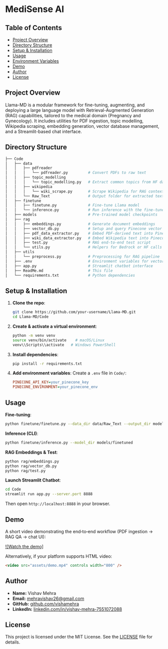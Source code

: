 # MediSense AI

## Table of Contents
- [Project Overview](#project-overview)
- [Directory Structure](#directory-structure)
- [Setup & Installation](#setup--installation)
- [Usage](#usage)
- [Environment Variables](#environment-variables)
- [Demo](#demo)
- [Author](#author)
- [License](#license)

## Project Overview
Llama-MD is a modular framework for fine-tuning, augmenting, and deploying a large language model with Retrieval-Augmented Generation (RAG) capabilities, tailored to the medical domain (Pregnancy and Gynecology). It includes utilities for PDF ingestion, topic modelling, Wikipedia scraping, embedding generation, vector database management, and a Streamlit-based chat interface.

## Directory Structure
```bash
├── Code
│   ├── data
│   │   ├── pdfreader
│   │   │   └── pdfreader.py         # Convert PDFs to raw text
│   │   ├── topic_modelling
│   │   │   └── topic_modelling.py   # Extract common topics from HF datasets
│   │   ├── wikipedia
│   │   │   └── wiki_scrape.py       # Scrape Wikipedia for RAG context
│   │   └── Raw_Text                 # Output folder for extracted text
│   ├── finetune
│   │   ├── finetune.py              # Fine-tune Llama model
│   │   └── inference.py             # Run inference with the fine-tuned model
│   ├── models                       # Pre-trained model checkpoints
│   ├── rag
│   │   ├── embeddings.py            # Generate document embeddings
│   │   ├── vector_db.py             # Setup and query Pinecone vector DB
│   │   ├── pdf_data_extractor.py    # Embed PDF-derived text into Pinecone
│   │   ├── wiki_data_extractor.py   # Embed Wikipedia text into Pinecone
│   │   ├── test.py                  # RAG end‑to‑end test script
│   │   └── utils.py                 # Helpers for Bedrock or HF calls
│   ├── utils
│   │   └── preprocess.py            # Preprocessing for RAG pipeline
│   ├── .env                         # Environment variables for vector DB, API keys
│   ├── app.py                       # Streamlit chatbot interface
│   ├── ReadMe.md                    # This file
│   └── requirements.txt             # Python dependencies
```

## Setup & Installation
1. **Clone the repo**:
   ```bash
   git clone https://github.com/your-username/Llama-MD.git
   cd Llama-MD/Code
   ```
2. **Create & activate a virtual environment**:
   ```bash
   python -m venv venv
   source venv/bin/activate    # macOS/Linux
   venv\\Scripts\\activate   # Windows PowerShell
   ```
3. **Install dependencies**:
   ```bash
   pip install -r requirements.txt
   ```
4. **Add environment variables**:
   Create a `.env` file in `Code/`:
   ```ini
   PINECONE_API_KEY=your_pinecone_key
   PINECONE_ENVIRONMENT=your_pinecone_env
   ```

## Usage
**Fine-tuning**:
```bash
python finetune/finetune.py --data_dir data/Raw_Text --output_dir models/finetuned
```

**Inference (CLI)**:
```bash
python finetune/inference.py --model_dir models/finetuned
```

**RAG Embeddings & Test**:
```bash
python rag/embeddings.py
python rag/vector_db.py
python rag/test.py
```

**Launch Streamlit Chatbot**:
```bash
cd Code
streamlit run app.py --server.port 8888
```  
Then open `http://localhost:8888` in your browser.

## Demo
A short video demonstrating the end‑to‑end workflow (PDF ingestion → RAG QA → chat UI):

[![Watch the demo]](demo.mp4)

Alternatively, if your platform supports HTML video:
```html
<video src="assets/demo.mp4" controls width="800" />
```

## Author
- **Name:** Vishav Mehra
- **Email:** mehravishav26@gmail.com
- **GitHub:** [github.com/vishamehra](https://github.com/mehra)
- **LinkedIn:** [linkedin.com/in/vishav-mehra-7551072088](www.linkedin.com/in/vishav-mehra-755107208)

## License
This project is licensed under the MIT License. See the [LICENSE](LICENSE) file for details.

